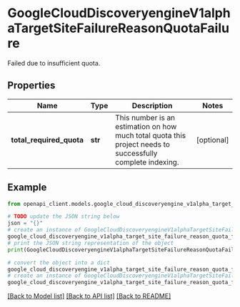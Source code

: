 # GoogleCloudDiscoveryengineV1alphaTargetSiteFailureReasonQuotaFailure

Failed due to insufficient quota.

## Properties

Name | Type | Description | Notes
------------ | ------------- | ------------- | -------------
**total_required_quota** | **str** | This number is an estimation on how much total quota this project needs to successfully complete indexing. | [optional] 

## Example

```python
from openapi_client.models.google_cloud_discoveryengine_v1alpha_target_site_failure_reason_quota_failure import GoogleCloudDiscoveryengineV1alphaTargetSiteFailureReasonQuotaFailure

# TODO update the JSON string below
json = "{}"
# create an instance of GoogleCloudDiscoveryengineV1alphaTargetSiteFailureReasonQuotaFailure from a JSON string
google_cloud_discoveryengine_v1alpha_target_site_failure_reason_quota_failure_instance = GoogleCloudDiscoveryengineV1alphaTargetSiteFailureReasonQuotaFailure.from_json(json)
# print the JSON string representation of the object
print(GoogleCloudDiscoveryengineV1alphaTargetSiteFailureReasonQuotaFailure.to_json())

# convert the object into a dict
google_cloud_discoveryengine_v1alpha_target_site_failure_reason_quota_failure_dict = google_cloud_discoveryengine_v1alpha_target_site_failure_reason_quota_failure_instance.to_dict()
# create an instance of GoogleCloudDiscoveryengineV1alphaTargetSiteFailureReasonQuotaFailure from a dict
google_cloud_discoveryengine_v1alpha_target_site_failure_reason_quota_failure_from_dict = GoogleCloudDiscoveryengineV1alphaTargetSiteFailureReasonQuotaFailure.from_dict(google_cloud_discoveryengine_v1alpha_target_site_failure_reason_quota_failure_dict)
```
[[Back to Model list]](../README.md#documentation-for-models) [[Back to API list]](../README.md#documentation-for-api-endpoints) [[Back to README]](../README.md)


